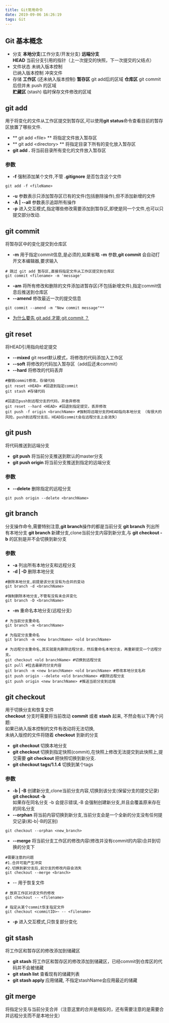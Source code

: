 ```yaml
---
title: Git常用命令
date: 2019-09-06 16:26:19
tags: Git
---
```


## Git 基本概念
- 分支
**本地分支**(工作分支/开发分支)
**远端分支**  
**HEAD** 当前分支引用的指针（上一次提交的快照，下一次提交的父结点）
- 文件状态
未纳入版本控制  
已纳入版本控制
冲突文件
- 存储
**工作区** (还未纳入版本控制)
**暂存区** git add后的区域
**仓库区** git commit后但并未 push 的区域  
**贮藏区** (stash) 临时保存文件修改的区域

## git add
用于将变化的文件从工作区提交到暂存区,可以使用**git status**命令查看目前的暂存区放置了哪些文件.
- ** git add <file\> ** 将指定文件放入暂存区
- ** git add <directory\> ** 将指定目录下所有的变化放入暂存区
- **git add .** 将当前目录所有变化的文件放入暂存区
### 参数
- **-f** 强制添加某个文件,不管 **.gitignore** 是否包含这个文件
 ```
 git add -f <fileName>
 ```
- **-u** 参数表示只添加暂存区已有的文件(包括删除操作),但不添加新增的文件
- **-A | --all** 参数表示追踪所有操作
- **-p** 进入交互模式,指定哪些修改需要添加到暂存区,即使是同一个文件,也可以只提交部分改动.

## git commit 
将暂存区中的变化提交到仓库区  
- **-m** 用于指定commit信息,是必须的,如果省略 **-m** 参数,**git commit** 会自动打开文本编辑器,要求输入
```
# 跳过 git add 暂存区,直接将指定文件从工作区提交到仓库区 
git commit <filename> -m 'message'
```
- **-am** 将所有修改和删除的文件添加进暂存区(不包括新增文件),指定commit信息后推送到仓库区
- **--amend** 修改最近一次的提交信息 
```
git commit --amend -m "New commit message"**
```
- [为什么要先 git add 才能 git commit ？](https://www.zhihu.com/question/19946553/answer/29033220)

## git reset
将HEAD引用指向给定提交
- **--mixed** git reset默认模式，将修改的代码添加入工作区
- **--soft** 将修改的代码加入暂存区（add后还未commit）
- **--hard** 将修改的代码丢弃
```
#撤销commit修改，存储代码
git reset <HEAD> #回退到指定commit
git stash #存储代码

#回退已push到远程分支的代码，并舍弃修改
git reset --hard <HEAD> #回退到指定提交，丢弃修改
git push -f origin <branchName> #强制将远端分支的HEAD指向本地分支 （有很大的风险，push到远程分支后，HEAD后commit会在远程分支上会消失）
```

## git push
将代码推送到远端分支
- **git push** 将当前分支推送到默认的master分支
- **git push origin <branchName>** 将当前分支推送到指定的远端分支
### 参数
- **--delete** 删除指定的远程分支
```
git push origin --delete <branchName>
```

## git branch 
分支操作命令,需要特别注意,**git branch**操作的都是当前分支
**git branch** 列出所有本地分支
**git branch <new branch>** 新建分支,clone当前分支内容到新分支,与 **git checkout -b** 的区别是并不会切换到新分支
### 参数
- **-a** 列出所有本地分支和远程分支
- **-d | -D** 删除本地分支
```
#删除本地分支,前提是该分支没有为合并的变动
git branch -d <branchName>

#强制删除本地分支,不管有没有未合并变化
git branch -D <branchName>
```
- **-m** 重命名本地分支(远程分支)
```
# 为当前分支重命名
git branch -m <branchName>

# 为指定分支重命名
git branch -m <new branchName> <old branchName>

# 为远程分支重命名,其实就是先删除远程分支，然后重命名本地分支，再重新提交一个远程分支。
git checkout <old branchName> #切换到远程分支
git pull #拉去最新的分支内容
git branch -m <new branchName> <old branchName> #修改本地分支名称
git push origin --delete <old branchName> #删除远程分支
git push origin <new branchName> #推送当前分支到远端
```

## git checkout
用于切换分支和恢复文件  
**checkout** 分支时需要将当前改动 **commit** 或者 **stash** 起来, 不然会有以下两个问题:  
如果已纳入版本控制的文件有改动将无法切换,  
未纳入版控的文件将随着 **checkout** 到新的分支
- **git checkout <branch>** 切换本地分支
- **git checkout <commitID>** 切换到指定快照(commit),在快照上修改无法提交到此快照上,提交需要 **git checkout <new branch>** 把快照切换到新分支.
- **git checkout tags/1.1.4** 切换到某个tags
### 参数
- **-b | -B** 创建新分支,clone当前分支内容,切换到该分支(保留分支的提交记录) **git checkout -b <new branch>**     
如果存在同名分支 -b 会提示错误,-B 会强制创建新分支,并且会覆盖原来存在的同名分支
- **--orphan**  将当前内容切换到新分支,当前分支会是一个全新的分支没有任何提交记录(和-b|-B的区别)
```
git checkout --orphan <new_branch>
```
- **--merge** 将当前分支工作区的修改内容(修改并没有commit的内容)合并到切换的分支下  
```
#需要注意的问题
#1.合并可能产生冲突
#2.切换到新分支后,前分支的修改内容会消失
git checkout --merge <branch>
```
- -\- 用于恢复文件
``` 
# 放弃工作区对该文件的修改
git checkout -- <filename>

# 指定从某个commit恢复指定文件
git checkout <commitID>~ -- <filename>
```
- **-p** 进入交互模式,只恢复部分变化

## git stash
将工作区和暂存区的修改添加到储藏区
- **git stash** 将工作区和暂存区的修改添加到储藏区，已经commit到仓库区的代码并不会被储藏
- **git stash list** 查看现有的储藏列表
- **git stash apply <stashName>** 应用储藏, 不指定stashName会应用最近的储藏

## git merge
将指定分支与当前分支合并（注意这里的合并是相反的，还有需要注意的是需要合并远程分支而不是本地分支）

